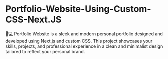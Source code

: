 # Portfolio-Website-Using-Custom-CSS-Next.JS
 🌟💻 Portfolio Website is a sleek and modern personal portfolio designed and developed using Next.js and custom CSS. This project showcases your skills, projects, and professional experience in a clean and minimalist design tailored to reflect your personal brand.
